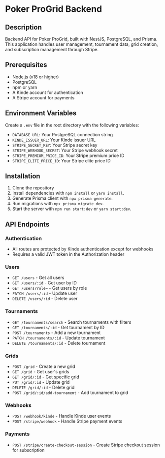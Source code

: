 # Poker ProGrid Backend

## Description

Backend API for Poker ProGrid, built with NestJS, PostgreSQL, and Prisma. This application handles user management, tournament data, grid creation, and subscription management through Stripe.

## Prerequisites

- Node.js (v18 or higher)
- PostgreSQL
- npm or yarn
- A Kinde account for authentication
- A Stripe account for payments

## Environment Variables

Create a `.env` file in the root directory with the following variables:

- `DATABASE_URL`: Your PostgreSQL connection string
- `KINDE_ISSUER_URL`: Your Kinde issuer URL
- `STRIPE_SECRET_KEY`: Your Stripe secret key
- `STRIPE_WEBHOOK_SECRET`: Your Stripe webhook secret
- `STRIPE_PREMIUM_PRICE_ID`: Your Stripe premium price ID
- `STRIPE_ELITE_PRICE_ID`: Your Stripe elite price ID


## Installation

1. Clone the repository
2. Install dependencies with `npm install` or `yarn install`.
3. Generate Prisma client with `npx prisma generate`.
4. Run migrations with `npx prisma migrate dev`.
5. Start the server with `npm run start:dev` or `yarn start:dev`.

## API Endpoints

### Authentication
- All routes are protected by Kinde authentication except for webhooks
- Requires a valid JWT token in the Authorization header

### Users
- `GET /users` - Get all users
- `GET /users/:id` - Get user by ID
- `GET /users?role=` - Get users by role
- `PATCH /users/:id` - Update user
- `DELETE /users/:id` - Delete user

### Tournaments
- `GET /tournaments/search` - Search tournaments with filters
- `GET /tournaments/:id` - Get tournament by ID
- `POST /tournaments` - Add a new tournament
- `PATCH /tournaments/:id` - Update tournament
- `DELETE /tournaments/:id` - Delete tournament

### Grids
- `POST /grid` - Create a new grid
- `GET /grid` - Get user's grids
- `GET /grid/:id` - Get specific grid
- `PUT /grid/:id` - Update grid
- `DELETE /grid/:id` - Delete grid
- `POST /grid/:id/add-tournament` - Add tournament to grid

### Webhooks
- `POST /webhook/kinde` - Handle Kinde user events
- `POST /stripe/webhook` - Handle Stripe payment events

### Payments
- `POST /stripe/create-checkout-session` - Create Stripe checkout session for subscription




